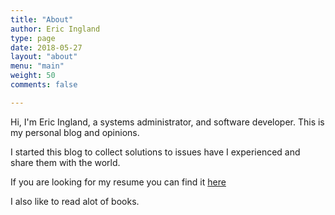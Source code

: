 ```yaml
---
title: "About"
author: Eric Ingland
type: page
date: 2018-05-27
layout: "about"
menu: "main"
weight: 50
comments: false

---
```


Hi, I'm Eric Ingland, a systems administrator, and software developer. This is my personal blog and opinions.

I started this blog to collect solutions to issues have I experienced and share them with the world.

If you are looking for my resume you can find it [here](/media/resume.pdf)

I also like to read alot of books.
